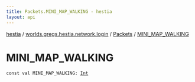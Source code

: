 ```yaml
---
title: Packets.MINI_MAP_WALKING - hestia
layout: api
---
```


<div class='api-docs-breadcrumbs'><a href="../../index.html">hestia</a> / <a href="../index.html">worlds.gregs.hestia.network.login</a> / <a href="index.html">Packets</a> / <a href="./-m-i-n-i_-m-a-p_-w-a-l-k-i-n-g.html">MINI_MAP_WALKING</a></div>

# MINI_MAP_WALKING

<div class="signature"><code><span class="keyword">const</span> <span class="keyword">val </span><span class="identifier">MINI_MAP_WALKING</span><span class="symbol">: </span><a href="https://kotlinlang.org/api/latest/jvm/stdlib/kotlin/-int/index.html"><span class="identifier">Int</span></a></code></div>
